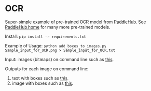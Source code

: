 # OCR

Super-simple example of pre-trained OCR model from <a
href="https://www.paddlepaddle.org.cn/hubdetail?name=chinese_text_detection_db_server&en_category=TextRecognition">PaddleHub</a>.
See <a href="https://www.paddlepaddle.org.cn/hublist">PaddleHub
home</a> for many more pre-trained models.


Install:
   ```pip install -r requirements.txt```

Example of Usage:
   ```python add_boxes_to_images.py Sample_input_for_OCR.png > Sample_input_for_OCR.txt```

Input: images (bitmaps) on command line such as <a href="Sample_input_for_OCR.png">this</a>.

Outputs for each image on command line:
<ol>
<li>text with boxes such as <a href="Sample_input_for_OCR.txt">this</a>.</li>
<li>image with boxes such as <a href="Sample_input_for_OCR.with_boxes.png">this</a>.</li>
</ol>
